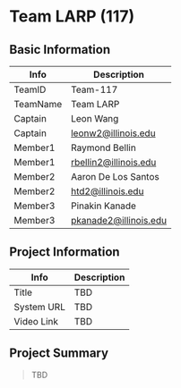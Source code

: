 # Team LARP (117)

## Basic Information

|   Info      |        Description     |
| ----------- | ---------------------- |
| TeamID      |        Team-117        |
| TeamName    |           Team LARP         |
| Captain     |       Leon Wang     |
| Captain     |  leonw2@illinois.edu  |
| Member1     |        Raymond Bellin       |
| Member1     |   rbellin2@illinois.edu  |
| Member2     |  Aaron De Los Santos  |
| Member2     |   htd2@illinois.edu  |
| Member3     |     Pinakin Kanade     |
| Member3     |  pkanade2@illinois.edu |

## Project Information

|   Info      |        Description     |
| ----------- | ---------------------- |
|  Title      |       TBD     |
| System URL  |      TBD    |
| Video Link  |      TBD     |

## Project Summary

> TBD
